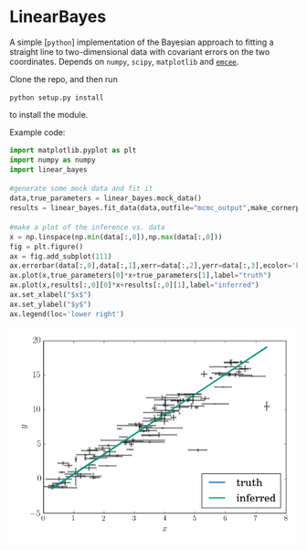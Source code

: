 # LinearBayes

A simple [`python`] implementation of the Bayesian approach to fitting a straight 
line to two-dimensional data with covariant errors on the two coordinates. 
Depends on `numpy`, `scipy`, `matplotlib` and [`emcee`](https://github.com/dfm/emcee).

Clone the repo, and then run

`python setup.py install`

to install the module.

Example code:

```python
import matplotlib.pyplot as plt
import numpy as numpy
import linear_bayes

#generate some mock data and fit it
data,true_parameters = linear_bayes.mock_data()
results = linear_bayes.fit_data(data,outfile="mcmc_output",make_cornerplot=False) 

#make a plot of the inference vs. data
x = np.linspace(np.min(data[:,0]),np.max(data[:,0]))
fig = plt.figure()
ax = fig.add_subplot(111)
ax.errorbar(data[:,0],data[:,1],xerr=data[:,2],yerr=data[:,3],ecolor='k',fmt='none',alpha=0.5)
ax.plot(x,true_parameters[0]*x+true_parameters[1],label="truth")
ax.plot(x,results[:,0][0]*x+results[:,0][1],label="inferred")
ax.set_xlabel("$x$")
ax.set_ylabel("$y$")
ax.legend(loc='lower right')
```

![Alt text](example.png?raw=true)